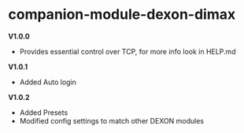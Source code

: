 # companion-module-dexon-dimax

**V1.0.0**
* Provides essential control over TCP, for more info look in HELP.md

**V1.0.1**
* Added Auto login

**V1.0.2**
* Added Presets
* Modified config settings to match other DEXON modules